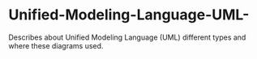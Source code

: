 # Unified-Modeling-Language-UML-
Describes about Unified Modeling Language (UML) different types and where these diagrams used.
